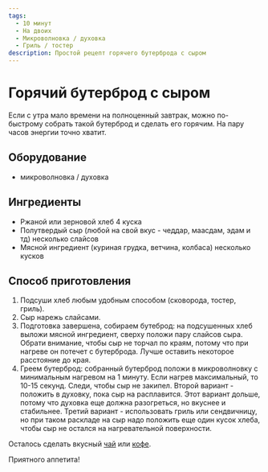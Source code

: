 ```yaml
---
tags:
  - 10 минут
  - На двоих
  - Микроволновка / духовка
  - Гриль / тостер
description: Простой рецепт горячего бутерброда с сыром
---
```

# Горячий бутерброд с сыром

Если с утра мало времени на полноценный завтрак, можно по-быстрому собрать такой бутерброд и сделать его горячим. На пару часов энергии точно хватит.

## Оборудование

- микроволновка / духовка

## Ингредиенты

- Ржаной или зерновой хлеб 4 куска
- Полутвердый сыр (любой на свой вкус - чеддар, маасдам, эдам и тд) несколько слайсов
- Мясной ингредиент (куриная грудка, ветчина, колбаса) несколько кусков

## Способ приготовления

1. Подсуши хлеб любым удобным способом (сковорода, тостер, гриль).
1. Сыр нарежь слайсами.
1. Подготовка завершена, собираем бутеброд: на подсушенных хлеб выложи мясной ингредиент, сверху положи пару слайсов сыра. Обрати внимание, чтобы сыр не торчал по краям, потому что при нагреве он потечет с бутерброда. Лучше оставить некоторое расстояние до края.
1. Греем бутерброд: собранный бутерброд положи в микроволновку с минимальным нагревом на 1 минуту. Если нагрев максимальный, то 10-15 секунд. Следи, чтобы сыр не закипел. Второй вариант - положить в духовку, пока сыр на расплавится. Этот вариант дольше, потому что духовка еще должна разогреться, но вкуснее и стабильнее. Третий вариант - использовать гриль или сендвичницу, но при таком раскладе на сыр надо положить еще один кусок хлеба, чтобы сыр не остался на нагревательной поверхности.

Осталось сделать вкусный [чай](../drinks/tea.md) или [кофе](../drinks/coffee.md).

Приятного аппетита!